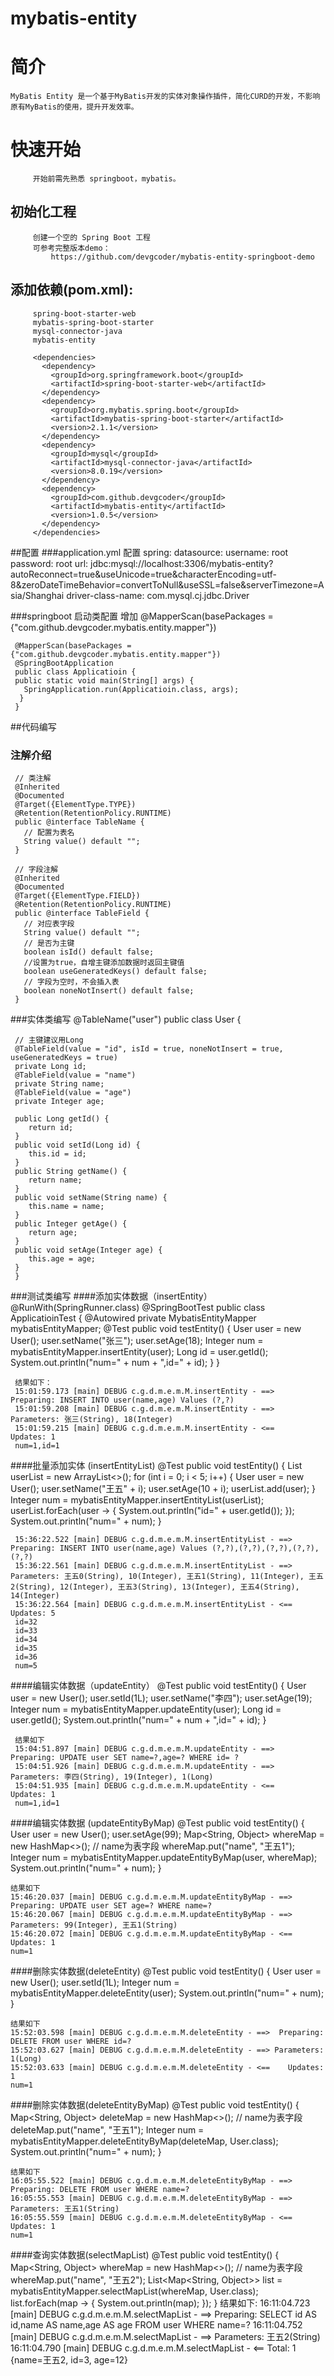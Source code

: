# mybatis-entity
# 简介
    MyBatis Entity 是一个基于MyBatis开发的实体对象操作插件，简化CURD的开发，不影响原有MyBatis的使用，提升开发效率。

# 快速开始    
         开始前需先熟悉 springboot，mybatis。   
## 初始化工程
         创建一个空的 Spring Boot 工程 
         可参考完整版本demo：
             https://github.com/devgcoder/mybatis-entity-springboot-demo
##        添加依赖(pom.xml):
         spring-boot-starter-web
         mybatis-spring-boot-starter
         mysql-connector-java
         mybatis-entity
         
         <dependencies>
           <dependency>
             <groupId>org.springframework.boot</groupId>
             <artifactId>spring-boot-starter-web</artifactId>
           </dependency>
           <dependency>
             <groupId>org.mybatis.spring.boot</groupId>
             <artifactId>mybatis-spring-boot-starter</artifactId>
             <version>2.1.1</version>
           </dependency>
           <dependency>
             <groupId>mysql</groupId>
             <artifactId>mysql-connector-java</artifactId>
             <version>8.0.19</version>
           </dependency>
           <dependency>
             <groupId>com.github.devgcoder</groupId>
             <artifactId>mybatis-entity</artifactId>
             <version>1.0.5</version>
           </dependency>
         </dependencies>

##配置
###application.yml 配置
     spring:
       datasource:
         username: root
         password: root
         url: jdbc:mysql://localhost:3306/mybatis-entity?autoReconnect=true&useUnicode=true&characterEncoding=utf-8&zeroDateTimeBehavior=convertToNull&useSSL=false&serverTimezone=Asia/Shanghai
         driver-class-name: com.mysql.cj.jdbc.Driver

###springboot 启动类配置
     增加 @MapperScan(basePackages = {"com.github.devgcoder.mybatis.entity.mapper"})
     
     @MapperScan(basePackages = {"com.github.devgcoder.mybatis.entity.mapper"})
     @SpringBootApplication
     public class Applicatioin {
     public static void main(String[] args) {
       SpringApplication.run(Applicatioin.class, args);
      }
     }

##代码编写
### 注解介绍
   
     // 类注解
     @Inherited
     @Documented
     @Target({ElementType.TYPE})
     @Retention(RetentionPolicy.RUNTIME)
     public @interface TableName {
       // 配置为表名
       String value() default "";
     }
     
     // 字段注解
     @Inherited
     @Documented
     @Target({ElementType.FIELD})
     @Retention(RetentionPolicy.RUNTIME)
     public @interface TableField {
       // 对应表字段
       String value() default "";  
       // 是否为主键
       boolean isId() default false; 
       //设置为true，自增主键添加数据时返回主键值
       boolean useGeneratedKeys() default false; 
       // 字段为空时，不会插入表
       boolean noneNotInsert() default false;
     }


###实体类编写
     @TableName("user")
     public class User {
     
     // 主键建议用Long
     @TableField(value = "id", isId = true, noneNotInsert = true, useGeneratedKeys = true)
     private Long id;
     @TableField(value = "name")
     private String name;
     @TableField(value = "age")
     private Integer age;
     
     public Long getId() {
        return id;
     }
     public void setId(Long id) {
        this.id = id;
     }
     public String getName() {
        return name;
     }
     public void setName(String name) {
        this.name = name;
     }
     public Integer getAge() {
        return age;
     }
     public void setAge(Integer age) {
        this.age = age;
     }
     }

###测试类编写
####添加实体数据（insertEntity）
     @RunWith(SpringRunner.class)
     @SpringBootTest
     public class ApplicatioinTest {
     @Autowired
      private MybatisEntityMapper mybatisEntityMapper;
     @Test
      public void testEntity() {
       User user = new User();
       user.setName("张三");
       user.setAge(18);
       Integer num = mybatisEntityMapper.insertEntity(user);
       Long id = user.getId();
       System.out.println("num=" + num + ",id=" + id);
      }
     }
     
     结果如下：
     15:01:59.173 [main] DEBUG c.g.d.m.e.m.M.insertEntity - ==>  Preparing: INSERT INTO user(name,age) Values (?,?) 
     15:01:59.208 [main] DEBUG c.g.d.m.e.m.M.insertEntity - ==> Parameters: 张三(String), 18(Integer)
     15:01:59.215 [main] DEBUG c.g.d.m.e.m.M.insertEntity - <==    Updates: 1
     num=1,id=1

####批量添加实体 (insertEntityList)
     @Test
     public void testEntity() {
      List<User> userList = new ArrayList<>();
     for (int i = 0; i < 5; i++) {
       User user = new User();
       user.setName("王五" + i);
       user.setAge(10 + i);
       userList.add(user);
      }
      Integer num = mybatisEntityMapper.insertEntityList(userList);
      userList.forEach(user -> {
       System.out.println("id=" + user.getId());
      });
      System.out.println("num=" + num);
     }
     
     15:36:22.522 [main] DEBUG c.g.d.m.e.m.M.insertEntityList - ==>  Preparing: INSERT INTO user(name,age) Values (?,?),(?,?),(?,?),(?,?),(?,?) 
     15:36:22.561 [main] DEBUG c.g.d.m.e.m.M.insertEntityList - ==> Parameters: 王五0(String), 10(Integer), 王五1(String), 11(Integer), 王五2(String), 12(Integer), 王五3(String), 13(Integer), 王五4(String), 14(Integer)
     15:36:22.564 [main] DEBUG c.g.d.m.e.m.M.insertEntityList - <==    Updates: 5
     id=32
     id=33
     id=34
     id=35
     id=36
     num=5

####编辑实体数据（updateEntity）
     @Test
     public void testEntity() {
      User user = new User();
      user.setId(1L);
      user.setName("李四");
      user.setAge(19);
      Integer num = mybatisEntityMapper.updateEntity(user);
      Long id = user.getId();
      System.out.println("num=" + num + ",id=" + id);
     }
     
     结果如下
     15:04:51.897 [main] DEBUG c.g.d.m.e.m.M.updateEntity - ==>  Preparing: UPDATE user SET name=?,age=? WHERE id= ? 
     15:04:51.926 [main] DEBUG c.g.d.m.e.m.M.updateEntity - ==> Parameters: 李四(String), 19(Integer), 1(Long)
     15:04:51.935 [main] DEBUG c.g.d.m.e.m.M.updateEntity - <==    Updates: 1
     num=1,id=1

####编辑实体数据 (updateEntityByMap)
    @Test
    public void testEntity() {
     User user = new User();
     user.setAge(99);
     Map<String, Object> whereMap = new HashMap<>();
     // name为表字段
     whereMap.put("name", "王五1");
     Integer num = mybatisEntityMapper.updateEntityByMap(user, whereMap);
     System.out.println("num=" + num);
    }
    
    结果如下
    15:46:20.037 [main] DEBUG c.g.d.m.e.m.M.updateEntityByMap - ==>  Preparing: UPDATE user SET age=? WHERE name=? 
    15:46:20.067 [main] DEBUG c.g.d.m.e.m.M.updateEntityByMap - ==> Parameters: 99(Integer), 王五1(String)
    15:46:20.072 [main] DEBUG c.g.d.m.e.m.M.updateEntityByMap - <==    Updates: 1
    num=1

####删除实体数据(deleteEntity)
    @Test
    public void testEntity() {
     User user = new User();
     user.setId(1L);
     Integer num = mybatisEntityMapper.deleteEntity(user);
     System.out.println("num=" + num);
    }
    
    结果如下
    15:52:03.598 [main] DEBUG c.g.d.m.e.m.M.deleteEntity - ==>  Preparing: DELETE FROM user WHERE id=? 
    15:52:03.627 [main] DEBUG c.g.d.m.e.m.M.deleteEntity - ==> Parameters: 1(Long)
    15:52:03.633 [main] DEBUG c.g.d.m.e.m.M.deleteEntity - <==    Updates: 1
    num=1


####删除实体数据(deleteEntityByMap)
    @Test
    public void testEntity() {
     Map<String, Object> deleteMap = new HashMap<>();
      // name为表字段
     deleteMap.put("name", "王五1");
     Integer num = mybatisEntityMapper.deleteEntityByMap(deleteMap, User.class);
     System.out.println("num=" + num);
    }
    
    结果如下
    16:05:55.522 [main] DEBUG c.g.d.m.e.m.M.deleteEntityByMap - ==>  Preparing: DELETE FROM user WHERE name=? 
    16:05:55.553 [main] DEBUG c.g.d.m.e.m.M.deleteEntityByMap - ==> Parameters: 王五1(String)
    16:05:55.559 [main] DEBUG c.g.d.m.e.m.M.deleteEntityByMap - <==    Updates: 1
    num=1

####查询实体数据(selectMapList)
    @Test
    public void testEntity() {
     Map<String, Object> whereMap = new HashMap<>();
    // name为表字段
     whereMap.put("name", "王五2");
     List<Map<String, Object>> list = mybatisEntityMapper.selectMapList(whereMap, User.class);
     list.forEach(map -> {
      System.out.println(map);
     });
    }
    结果如下:
    16:11:04.723 [main] DEBUG c.g.d.m.e.m.M.selectMapList - ==>  Preparing: SELECT id AS id,name AS name,age AS age FROM user WHERE name=? 
    16:11:04.752 [main] DEBUG c.g.d.m.e.m.M.selectMapList - ==> Parameters: 王五2(String)
    16:11:04.790 [main] DEBUG c.g.d.m.e.m.M.selectMapList - <==      Total: 1
    {name=王五2, id=3, age=12}

